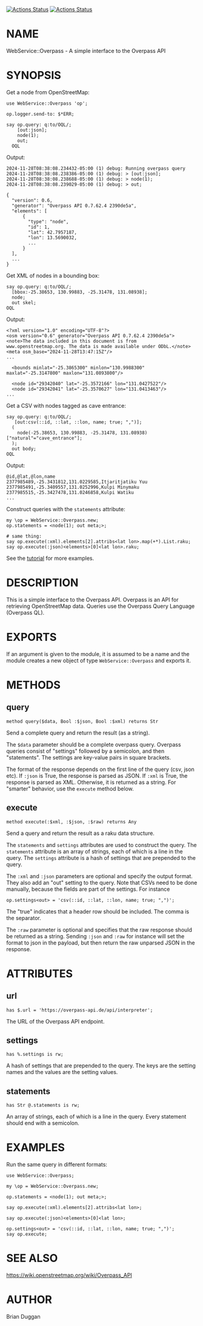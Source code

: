 [![Actions Status](https://github.com/bduggan/raku-webservice-overpass/actions/workflows/linux.yml/badge.svg)](https://github.com/bduggan/raku-webservice-overpass/actions/workflows/linux.yml)
[![Actions Status](https://github.com/bduggan/raku-webservice-overpass/actions/workflows/macos.yml/badge.svg)](https://github.com/bduggan/raku-webservice-overpass/actions/workflows/macos.yml)

NAME
====

WebService::Overpass - A simple interface to the Overpass API

SYNOPSIS
========

Get a node from OpenStreetMap:

    use WebService::Overpass 'op';

    op.logger.send-to: $*ERR;

    say op.query: q:to/OQL/;
        [out:json];
        node(1);
        out;
      OQL

Output:

    2024-11-28T08:38:08.234432-05:00 (1) debug: Running overpass query
    2024-11-28T08:38:08.238386-05:00 (1) debug: > [out:json];
    2024-11-28T08:38:08.238688-05:00 (1) debug: > node(1);
    2024-11-28T08:38:08.239029-05:00 (1) debug: > out;

    {
      "version": 0.6,
      "generator": "Overpass API 0.7.62.4 2390de5a",
      "elements": [
          {
            "type": "node",
            "id": 1,
            "lat": 42.7957187,
            "lon": 13.5690032,
            ...
          }
      ],
      ...
    }

Get XML of nodes in a bounding box:

    say op.query: q:to/OQL/;
      [bbox:-25.38653, 130.99883, -25.31478, 131.08938];
      node;
      out skel;
    OQL

Output:

    <?xml version="1.0" encoding="UTF-8"?>
    <osm version="0.6" generator="Overpass API 0.7.62.4 2390de5a">
    <note>The data included in this document is from www.openstreetmap.org. The data is made available under ODbL.</note>
    <meta osm_base="2024-11-28T13:47:15Z"/>
    ...

      <bounds minlat="-25.3865300" minlon="130.9988300" maxlat="-25.3147800" maxlon="131.0893800"/>

      <node id="29342040" lat="-25.3572166" lon="131.0427522"/>
      <node id="29342041" lat="-25.3570627" lon="131.0413463"/>
    ...

Get a CSV with nodes tagged as cave entrance:

    say op.query: q:to/OQL/;
       [out:csv(::id, ::lat, ::lon, name; true; ",")];
      (
        node(-25.38653, 130.99883, -25.31478, 131.08938)["natural"="cave_entrance"];
      );
      out body;
    OQL

Output:

    @id,@lat,@lon,name
    2377985489,-25.3431812,131.0229585,Itjaritjatiku Yuu
    2377985491,-25.3409557,131.0252996,Kulpi Minymaku
    2377985515,-25.3427478,131.0246858,Kulpi Watiku
    ...

Construct queries with the `statements` attribute:

    my \op = WebService::Overpass.new;
    op.statements = <node(1); out meta;>;

    # same thing:
    say op.execute(:xml).elements[2].attribs<lat lon>.map(+*).List.raku;
    say op.execute(:json)<elements>[0]<lat lon>.raku;

See the [tutorial](https://osm-queries.ldodds.com/tutorial/index.html) for more examples.

DESCRIPTION
===========

This is a simple interface to the Overpass API. Overpass is an API for retrieving OpenStreetMap data. Queries use the Overpass Query Language (Overpass QL).

EXPORTS
=======

If an argument is given to the module, it is assumed to be a name and the module creates a new object of type `WebService::Overpass` and exports it.

METHODS
=======

query
-----

    method query($data, Bool :$json, Bool :$xml) returns Str

Send a complete query and return the result (as a string).

The `$data` parameter should be a complete overpass query. Overpass queries consist of "settings" followed by a semicolon, and then "statements". The settings are key-value pairs in square brackets.

The format of the response depends on the first line of the query (csv, json etc). If `:json` is True, the response is parsed as JSON. If `:xml` is True, the response is parsed as XML. Otherwise, it is returned as a string. For "smarter" behavior, use the `execute` method below.

execute
-------

    method execute(:$xml, :$json, :$raw) returns Any

Send a query and return the result as a raku data structure.

The `statements` and `settings` attributes are used to construct the query. The `statements` attribute is an array of strings, each of which is a line in the query. The `settings` attribute is a hash of settings that are prepended to the query.

The `:xml` and `:json` parameters are optional and specify the output format. They also add an "out" setting to the query. Note that CSVs need to be done manually, because the fields are part of the settings. For instance

    op.settings<out> = 'csv(::id, ::lat, ::lon, name; true; ",")';

The "true" indicates that a header row should be included. The comma is the separator.

The `:raw` parameter is optional and specifies that the raw response should be returned as a string. Sending `:json` and `:raw` for instance will set the format to json in the payload, but then return the raw unparsed JSON in the response.

ATTRIBUTES
==========

url
---

    has $.url = 'https://overpass-api.de/api/interpreter';

The URL of the Overpass API endpoint.

settings
--------

    has %.settings is rw;

A hash of settings that are prepended to the query. The keys are the setting names and the values are the setting values.

statements
----------

    has Str @.statements is rw;

An array of strings, each of which is a line in the query. Every statement should end with a semicolon.

EXAMPLES
========

Run the same query in different formats:

    use WebService::Overpass;

    my \op = WebService::Overpass.new;

    op.statements = <node(1); out meta;>;

    say op.execute(:xml).elements[2].attribs<lat lon>;

    say op.execute(:json)<elements>[0]<lat lon>;

    op.settings<out> = 'csv(::id, ::lat, ::lon, name; true; ",")';
    say op.execute;

SEE ALSO
========

https://wiki.openstreetmap.org/wiki/Overpass_API

AUTHOR
======

Brian Duggan

